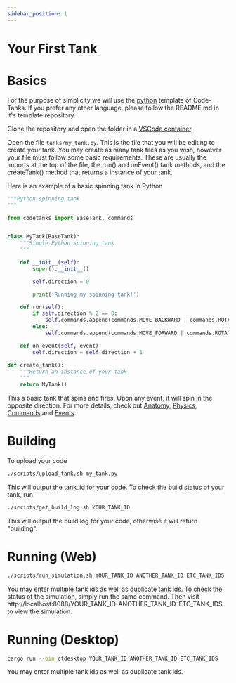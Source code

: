 ```yaml
---
sidebar_position: 1
---
```


# Your First Tank

# Basics
For the purpose of simplicity we will use the [python](https://github.com/code-tanks/python-template) template of Code-Tanks. If you prefer any other language, please follow the README.md in it's template repository.

Clone the repository and open the folder in a [VSCode container](https://code.visualstudio.com/docs/devcontainers/containers#_quick-start-open-an-existing-folder-in-a-container).

Open the file `tanks/my_tank.py`. This is the file that you will be editing to create your tank. You may create as many tank files as you wish, however your file must follow some basic requirements. These are usually the imports at the top of the file, the run() and onEvent() tank methods, and the createTank() method that returns a instance of your tank.

Here is an example of a basic spinning tank in Python
```py title="spin_bot.py"
"""Python spinning tank
"""

from codetanks import BaseTank, commands


class MyTank(BaseTank):
    """Simple Python spinning tank
    """

    def __init__(self):
        super().__init__()

        self.direction = 0

        print('Running my spinning tank!')

    def run(self):
        if self.direction % 2 == 0:
            self.commands.append(commands.MOVE_BACKWARD | commands.ROTATE_TANK_COUNTER_CLOCKWISE | commands.FIRE)
        else:
            self.commands.append(commands.MOVE_FORWARD | commands.ROTATE_TANK_CLOCKWISE | commands.FIRE)

    def on_event(self, event):
        self.direction = self.direction + 1

def create_tank():
    """Return an instance of your tank
    """
    return MyTank()
```

This a basic tank that spins and fires. Upon any event, it will spin in the opposite direction. For more details, check out [Anatomy](anatomy.md), [Physics](physics.md), [Commands](commands.md) and [Events](events.md).

# Building

To upload your code
```bash
./scripts/upload_tank.sh my_tank.py
```
This will output the tank_id for your code. To check the build status of your tank, run
```bash
./scripts/get_build_log.sh YOUR_TANK_ID
```
This will output the build log for your code, otherwise it will return "building".

# Running (Web)
```bash
./scripts/run_simulation.sh YOUR_TANK_ID ANOTHER_TANK_ID ETC_TANK_IDS
```
You may enter multiple tank ids as well as duplicate tank ids. To check the status of the simulation, simply run the same command.
Then visit http://localhost:8088/YOUR_TANK_ID-ANOTHER_TANK_ID-ETC_TANK_IDS to view the simulation.

# Running (Desktop)
```bash
cargo run --bin ctdesktop YOUR_TANK_ID ANOTHER_TANK_ID ETC_TANK_IDS
```
You may enter multiple tank ids as well as duplicate tank ids.
